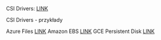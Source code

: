 CSI Drivers: [LINK](https://github.com/kubernetes-sigs)

CSI Drivers - przykłady

Azure Files [LINK](https://github.com/kubernetes-sigs/azurefile-csi-driver)
Amazon EBS [LINK](https://github.com/kubernetes-sigs/aws-ebs-csi-driver)
GCE Persistent Disk [LINK](https://github.com/kubernetes-sigs/gcp-compute-persistent-disk-csi-driver)